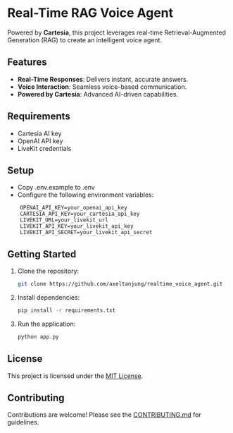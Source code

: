 # Real-Time RAG Voice Agent

Powered by **Cartesia**, this project leverages real-time Retrieval-Augmented Generation (RAG) to create an intelligent voice agent.

## Features
- **Real-Time Responses**: Delivers instant, accurate answers.
- **Voice Interaction**: Seamless voice-based communication.
- **Powered by Cartesia**: Advanced AI-driven capabilities.

## Requirements
- Cartesia AI key
- OpenAI API key
- LiveKit credentials

## Setup
- Copy .env.example to .env
- Configure the following environment variables:

```
    OPENAI_API_KEY=your_openai_api_key
    CARTESIA_API_KEY=your_cartesia_api_key
    LIVEKIT_URL=your_livekit_url
    LIVEKIT_API_KEY=your_livekit_api_key
    LIVEKIT_API_SECRET=your_livekit_api_secret
```


## Getting Started
1. Clone the repository:
    ```bash
    git clone https://github.com/axeltanjung/realtime_voice_agent.git
    ```
2. Install dependencies:
    ```bash
    pip install -r requirements.txt
    ```
3. Run the application:
    ```bash
    python app.py
    ```

## License
This project is licensed under the [MIT License](LICENSE).

## Contributing
Contributions are welcome! Please see the [CONTRIBUTING.md](CONTRIBUTING.md) for guidelines.
